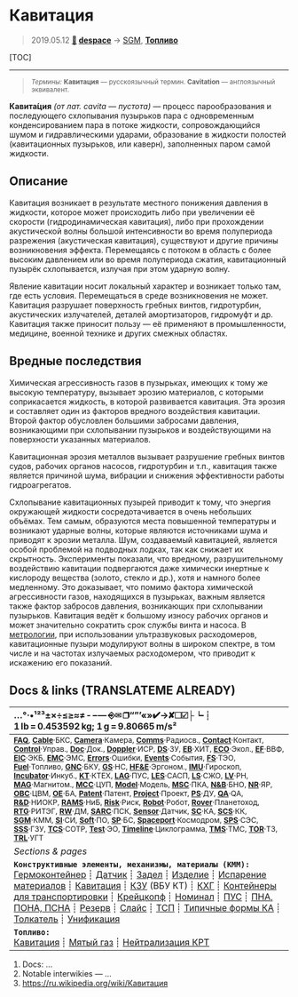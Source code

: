 # Кавитация
> 2019.05.12 **[🚀](../index/index.md) [despace](index.md)** → [SGM](sgm.md), **[Топливо](fuel.md)**

[TOC]

---

> <small>*Термины:* **Кавитация** — русскоязычный термин. **Cavitation** — англоязычный эквивалент.</small>

**Кавита́ция** *(от лат. cavita — пустота)* — процесс парообразования и последующего схлопывания пузырьков пара с одновременным конденсированием пара в потоке жидкости, сопровождающийся шумом и гидравлическими ударами, образование в жидкости полостей (кавитационных пузырьков, или каверн), заполненных паром самой жидкости.



## Описание
Кавитация возникает в результате местного понижения давления в жидкости, которое может происходить либо при увеличении её скорости (гидродинамическая кавитация), либо при прохождении акустической волны большой интенсивности во время полупериода разрежения (акустическая кавитация), существуют и другие причины возникновения эффекта. Перемещаясь с потоком в область с более высоким давлением или во время полупериода сжатия, кавитационный пузырёк схлопывается, излучая при этом ударную волну.

Явление кавитации носит локальный характер и возникает только там, где есть условия. Перемещаться в среде возникновения не может. Кавитация разрушает поверхность гребных винтов, гидротурбин, акустических излучателей, деталей амортизаторов, гидромуфт и др. Кавитация также приносит пользу — её применяют в промышленности, медицине, военной технике и других смежных областях.



## Вредные последствия
Химическая агрессивность газов в пузырьках, имеющих к тому же высокую температуру, вызывает эрозию материалов, с которыми соприкасается жидкость, в которой развивается кавитация. Эта эрозия и составляет один из факторов вредного воздействия кавитации. Второй фактор обусловлен большими забросами давления, возникающими при схлопывании пузырьков и воздействующими на поверхности указанных материалов.

Кавитационная эрозия металлов вызывает разрушение гребных винтов судов, рабочих органов насосов, гидротурбин и т.п., кавитация также является причиной шума, вибрации и снижения эффективности работы гидроагрегатов.

Схлопывание кавитационных пузырей приводит к тому, что энергия окружающей жидкости сосредотачивается в очень небольших объёмах. Тем самым, образуются места повышенной температуры и возникают ударные волны, которые являются источниками шума и приводят к эрозии металла. Шум, создаваемый кавитацией, является особой проблемой на подводных лодках, так как снижает их скрытность. Эксперименты показали, что вредному, разрушительному воздействию кавитации подвергаются даже химически инертные к кислороду вещества (золото, стекло и др.), хотя и намного более медленному. Это доказывает, что помимо фактора химической агрессивности газов, находящихся в пузырьках, важным является также фактор забросов давления, возникающих при схлопывании пузырьков. Кавитация ведёт к большому износу рабочих органов и может значительно сократить срок службы винта и насоса. В [метрологии](metrology.md), при использовании ультразвуковых расходомеров, кавитационные пузыри модулируют волны в широком спектре, в том числе и на частотах излучаемых расходомером, что приводит к искажению его показаний.



<p style="page-break-after:always"> </p>

## Docs & links (TRANSLATEME ALREADY)
|…°·•¹²³±×÷≤≥≈≠ ‑ −— ⎆✉ ❐“”’«»✔→✘☐☑├┕┆ 1 lb = 0.453592 kg; 1 g = 9.80665 m/s²|
|:--|
|<small>**[FAQ](faq.md)**, **[Cable](cable.md)**·БКС, **[Camera](camera.md)**·Камера, **[Comms](comms.md)**·Радиосв., **[Contact](contact.md)**·Контакт, **[Control](control.md)**·Управ., **[Doc](doc.md)**·Док., **[Doppler](doppler.md)**·ИСР, **[DS](ds.md)**·ЗУ, **[EB](eb.md)**·ХИТ, **[ECO](ecology.md)**·Экол., **[EF](ef.md)**·ВВФ, **[ElC](elc.md)**·ЭКБ, **[EMC](emc.md)**·ЭМС, **[Errors](error.md)**·Ошибки, **[Events](event.md)**·События, **[FS](fs.md)**·ТЭО, **[Fuel](fuel.md)**·Топливо, **[GNC](gnc.md)**·БКУ, **[GS](scs.md)**·НС, **[HF&E](hfe.md)**·Эргоном., **[IMU](imu.md)**·Гироскоп, **[Incubator](incubator.md)**·Инкуб., **[KT](kt.md)**·КТЕХ, **[LAG](lag.md)**·ПУC, **[LES](les.md)**·САСП, **[LS](ls.md)**·СЖО, **[LV](lv.md)**·РН, **[MAG](mag.md)**·Магнитом., **[MCC](mcc.md)**·ЦУП, **[Model](model.md)**·Модель, **[MSC](sc.md)**·ПКА, **[N&B](nnb.md)**·БНО, **[NR](nr.md)**·ЯР, **[OBC](obc.md)**·ЦВМ, **[OE](oe.md)**·БА, **[Patent](патент.md)**·Патент, **[Project](project.md)**·Проект, **[PS](ps.md)**·ДУ, **[QA](quality.md)**·QA, **[R&D](rnd.md)**·НИОКР, **[RAMS](rams.md)**·НиБ, **[Risk](risk.md)**·Риск, **[Robot](robotics.md)**·Робот, **[Rover](rover.md)**·Планетоход, **[RTG](rtg.md)**·РИТЭГ, **[RW](rw.md)**·ДМ, **[SARC](sarc.md)**·ПСК, **[Sensor](sensor.md)**·Датчик, **[SC](sc.md)**·КА, **[SCS](scs.md)**·КК, **[SGM](sgm.md)**·КММ, **[SI](si.md)**·СИ, **[Soft](soft.md)**·ПО, **[SP](sp.md)**·БС, **[Spaceport](spaceport.md)**·Космодром, **[SPS](sps.md)**·СЭС, **[SSS](sss.md)**·ГЗУ, **[TCS](tcs.md)**·СОТР, **[Test](test.md)**·ЭО, **[Timeline](timeline.md)**·Циклограмма, **[TMS](tms.md)**·ТМС, **[TOR](tor.md)**·ТЗ, **[TRL](trl.md)**·УГТ</small>|
|*Sections & pages*|
|**`Конструктивные элементы, механизмы, материалы (КММ):`**<br> [Гермоконтейнер](гермоконтейнер.md) ┊ [Датчик](sensor.md) ┊ [Задел](margin.md) ┊ [Изделие](unit.md) ┊ [Испарение материалов](mat_sublime.md) ┊ [Кавитация](cavitation.md) ┊ [КЗУ](cinu.md) (ВБУ КТ) ┊ [КХГ](cgs.md) ┊ [Контейнеры для транспортировки](ship_contain.md) ┊ [Крейцкопф](crosshead.md) ┊ [Номинал](nominal.md) ┊ [ПУС](lag.md) ┊ [ПНА, ПОНА, ПСНА](aiad.md) ┊ [Резерв](reserve.md) ┊ [Слайс](слайс.md) ┊ [ТСП](tsp.md) ┊ [Типичные формы КА](sc_ts.md) ┊ [Толкатель](толкатель.md) ┊ [Унификация](commonality.md) |
|**`Топливо:`**<br> [Кавитация](cavitation.md) ┊ [Мятый газ](exhsteam.md) ┊ [Нейтрализация КРТ](нейтрализация_крт.md) |

   1. Docs: …
   1. Notable interwikies — …
   1. <https://ru.wikipedia.org/wiki/Кавитация>

